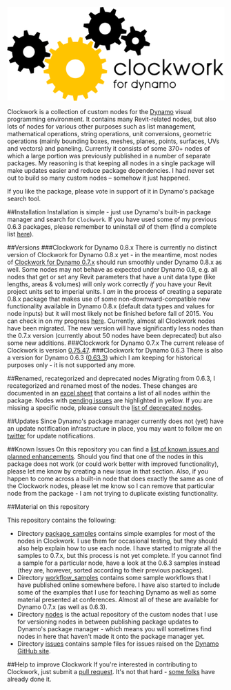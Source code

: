 ﻿![Image](clockwork-logo.png)

Clockwork is a collection of custom nodes for the [Dynamo](http://www.dynamobim.org) visual programming environment. It contains many Revit-related nodes, but also lots of nodes for various other purposes such as list management, mathematical operations, string operations, unit conversions, geometric operations (mainly bounding boxes, meshes, planes, points, surfaces, UVs and vectors) and paneling. Currently it consists of some 370+ nodes of which a large portion was previously published in a number of separate packages. My reasoning is that keeping all nodes in a single package will make updates easier and reduce package dependencies. I had never set out to build so many custom nodes – somehow it just happened.

If you like the package, please vote in support of it in Dynamo's package search tool. 

##Installation
Installation is simple - just use Dynamo's built-in package manager and search for ```Clockwork```. If you have used some of my previous 0.6.3 packages, please remember to uninstall *all* of them (find a complete list [here](https://github.com/CAAD-RWTH/ClockworkForDynamo/wiki/0.6.3-Packages-to-Uninstall)).

##Versions
###Clockwork for Dynamo 0.8.x
There is currently no distinct version of Clockwork for Dynamo 0.8.x yet - in the meantime, most nodes of [Clockwork for Dynamo 0.7.x](#clockwork-for-dynamo-07x) should run smoothly under Dynamo 0.8.x as well. Some nodes may not behave as expected under Dynamo 0.8, e.g. all nodes that get or set any Revit parameters that have a unit data type (like lengths, areas & volumes) will only work correctly *if* you have your Revit project units set to imperial units. I *am* in the process of creating a separate 0.8.x package that makes use of some non-downward-compatible new functionality available in Dynamo 0.8.x (default data types and values for node inputs) but it will most likely not be finished before fall of 2015. You can check in on my progress [here](https://github.com/CAAD-RWTH/ClockworkForDynamo/tree/master/nodes/0.8.x). Currently, almost all Clockwork nodes have been migrated. The new version will have significantly less nodes than the 0.7.x version (currently about 50 nodes have been deprecated) but also some new additions.
###Clockwork for Dynamo 0.7.x
The current release of Clockwork is version [0.75.47](https://github.com/CAAD-RWTH/ClockworkForDynamo/wiki/Version-History#07547).
###Clockwork for Dynamo 0.6.3
There is also a version for Dynamo 0.6.3 ([0.63.3](https://github.com/CAAD-RWTH/ClockworkForDynamo/wiki/Version-History#0633)) which I am keeping for historical purposes only - it is not supported any more.

##Renamed, recategorized and deprecated nodes
Migrating from 0.6.3, I recategorized and renamed most of the nodes. These changes are documented in an [excel sheet](https://github.com/CAAD-RWTH/ClockworkForDynamo/raw/master/NodeList.xls) that contains a list of all nodes within the package. Nodes with [pending issues](https://github.com/CAAD-RWTH/ClockworkForDynamo/issues) are highlighted in yellow.
If you are missing a specific node, please consult the [list of deprecated nodes](https://github.com/CAAD-RWTH/ClockworkForDynamo/wiki/Deprecated-Nodes).

##Updates
Since Dynamo's package manager currently does not (yet) have an update notification infrastructure in place, you may want to follow me on [twitter](https://twitter.com/a_dieckmann) for update notifications.

##Known Issues
On this repository you can find a [list of known issues and planned enhancements](https://github.com/CAAD-RWTH/ClockworkForDynamo/issues). Should you find that one of the nodes in this package does not work (or could work better with improved functionality), please let me know by creating a new issue in that section. Also, if you happen to come across a built-in node that does exactly the same as one of the Clockwork nodes, please let me know so I can remove that particular node from the package - I am not trying to duplicate existing functionality.

##Material on this repository

This repository contains the following:
- Directory [package_samples](package_samples) contains simple examples for most of the nodes in Clockwork. I use them for occasional testing, but they should also help explain how to use each node. I have started to migrate all the samples to 0.7.x, but this process is not yet complete. If you cannot find a sample for a particular node, have a look at the 0.6.3 samples instead (they are, however, sorted according to their previous packages).
- Directory [workflow_samples](workflow_samples) contains some sample workflows that I have published online somewhere before. I have also started to include some of the examples that I use for teaching Dynamo as well as some material presented at conferences. Almost all of these are available for Dynamo 0.7.x (as well as 0.6.3).
- Directory [nodes](nodes) is the actual repository of the custom nodes that I use for versioning nodes in between publishing package updates to Dynamo's package manager - which means you will sometimes find nodes in here that haven't made it onto the package manager yet.
- Directory [issues](issues) contains sample files for issues raised on the [Dynamo GitHub site](https://github.com/DynamoDS/Dynamo).

##Help to improve Clockwork
If you're interested in contributing to Clockwork, just submit a [pull request](https://github.com/CAAD-RWTH/ClockworkForDynamo/pulls). It's not that hard - [some folks](https://github.com/CAAD-RWTH/ClockworkForDynamo/graphs/contributors) have already done it. 
